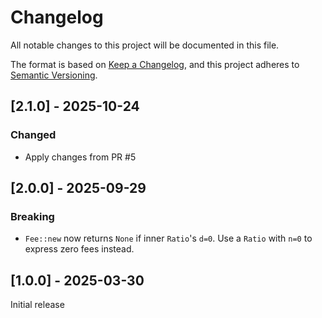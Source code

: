 # Changelog

All notable changes to this project will be documented in this file.

The format is based on [Keep a Changelog](https://keepachangelog.com/en/1.0.0/),
and this project adheres to [Semantic Versioning](https://semver.org/spec/v2.0.0.html).

## [2.1.0] - 2025-10-24

### Changed

- Apply changes from PR #5

## [2.0.0] - 2025-09-29

### Breaking

- `Fee::new` now returns `None` if inner `Ratio`'s `d=0`. Use a `Ratio` with `n=0` to express zero fees instead.

## [1.0.0] - 2025-03-30

Initial release
